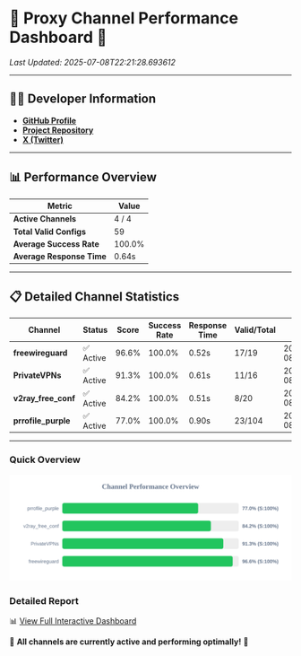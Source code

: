 # 🌟 Proxy Channel Performance Dashboard 🌟

_Last Updated: 2025-07-08T22:21:28.693612_

---

## 👩‍💻 Developer Information

- **[GitHub Profile](https://github.com/4n0nymou3)**  
- **[Project Repository](https://github.com/4n0nymou3/multi-proxy-config-fetcher)**  
- **[X (Twitter)](https://x.com/4n0nymou3)**  

---

## 📊 Performance Overview

| Metric                | Value       |
|-----------------------|-------------|
| **Active Channels**   | 4 / 4       |
| **Total Valid Configs** | 59          |
| **Average Success Rate** | 100.0%      |
| **Average Response Time** | 0.64s       |

---

## 📋 Detailed Channel Statistics

| Channel          | Status     | Score  | Success Rate | Response Time | Valid/Total | Last Success               |
|------------------|------------|--------|--------------|---------------|-------------|----------------------------|
| **freewireguard**  | ✅ Active  | 96.6%  | 100.0% | 0.52s         | 17/19       | 2025-07-08T22:21:28.692143 |
| **PrivateVPNs**  | ✅ Active  | 91.3%  | 100.0% | 0.61s         | 11/16       | 2025-07-08T22:21:28.141793 |
| **v2ray_free_conf**  | ✅ Active  | 84.2%  | 100.0% | 0.51s         | 8/20       | 2025-07-08T22:21:27.488033 |
| **prrofile_purple**  | ✅ Active  | 77.0%  | 100.0% | 0.90s         | 23/104       | 2025-07-08T22:21:26.904347 |

---

### Quick Overview
<div align="center">
  <a href="https://raw.githubusercontent.com/nullluser/NullRepo/refs/heads/main/assets/channel_stats_chart.svg">
    <img src="https://raw.githubusercontent.com/nullluser/NullRepo/refs/heads/main/assets/channel_stats_chart.svg" alt="Source Performance Statistics" width="800">
  </a>
</div>

### Detailed Report
📊 [View Full Interactive Dashboard](https://htmlpreview.github.io/?https://github.com/nullluser/NullRepo/blob/main/assets/performance_report.html)

🎉 **All channels are currently active and performing optimally!** 🎉
